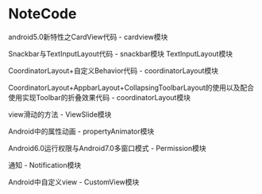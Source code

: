 # NoteCode
android5.0新特性之CardView代码 - cardview模块

Snackbar与TextInputLayout代码 - snackbar模块 TextlnputLayout模块

CoordinatorLayout+自定义Behavior代码 - coordinatorLayout模块

CoordinatorLayout+AppbarLayout+CollapsingToolbarLayout的使用以及配合使用实现Toolbar的折叠效果代码 - coordinatorLayout模块

view滑动的方法 - ViewSlide模块

Android中的属性动画 - propertyAnimator模块

Android6.0运行权限与Android7.0多窗口模式 - Permission模块

通知 - Notification模块

Android中自定义view - CustomView模块

